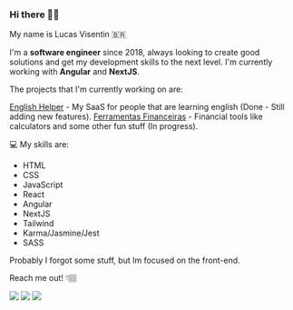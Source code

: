 
### Hi there 👋🏽

My name is Lucas Visentin 🇧🇷

I'm a **software engineer** since 2018, always looking to create good solutions and get my development skills to the next level.
I'm currently working with **Angular** and **NextJS**.

The projects that I'm currently working on are:

[English Helper](https://app.englishhelper.com.br) - My SaaS for people that are learning english (Done - Still adding new features).
[Ferramentas Financeiras](https://ferramentasfinanceiras.com.br) - Financial tools like calculators and some other fun stuff (In progress).

💻 My skills are: 
- HTML
- CSS
- JavaScript
- React
- Angular
- NextJS
- Tailwind
- Karma/Jasmine/Jest
- SASS
  
Probably I forgot some stuff, but Im focused on the front-end.

Reach me out! 👇🏽

<p align="left">
  <a href="https://www.instagram.com/lucas.visentin/" alt="Instagram">
  <img src="https://img.shields.io/badge/-Instagram-DF0174?style=for-the-badge&logo=instagram&logoColor=white&link=https://www.instagram.com/lucas.visentin/"/></a>
  
  <a href="https://www.linkedin.com/in/lvisentin" alt="Linkedin">
  <img src="https://img.shields.io/badge/-Linkedin-0e76a8?style=for-the-badge&logo=Linkedin&logoColor=white&link=https://www.linkedin.com/in/lvisentin" /></a>
  
  <a href="mailto:lvise.batista@gmail.com" alt="Gmail">
  <img src="https://img.shields.io/badge/-Gmail-c14438?style=for-the-badge&logo=Gmail&logoColor=white&link=mailto:lvise.batista@gmail.com">
</p>
<br>

